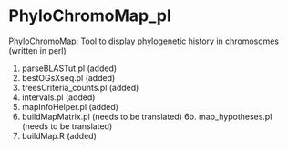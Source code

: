# PhyloChromoMap_pl
PhyloChromoMap: Tool to display phylogenetic history in chromosomes (written in perl)

1. parseBLASTut.pl (added)
2. bestOGsXseq.pl (added)
3. treesCriteria_counts.pl (added)
4. intervals.pl (added)
5. mapInfoHelper.pl (added)
6. buildMapMatrix.pl (needs to be translated) 
6b. map_hypotheses.pl (needs to be translated)
7. buildMap.R (added)
